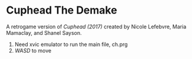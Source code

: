 # Cuphead The Demake

A retrogame version of <i>Cuphead (2017)</i> created by Nicole Lefebvre, Maria Mamaclay, and Shanel Sayson.<br>

  1. Need xvic emulator to run the main file, ch.prg
  2. <i>WASD</i> to move

